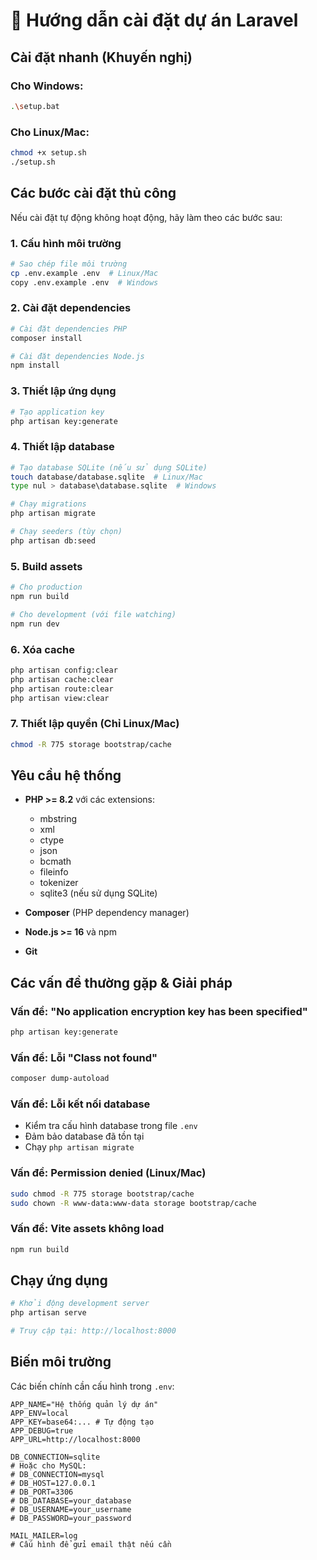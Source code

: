 # 🚀 Hướng dẫn cài đặt dự án Laravel

## Cài đặt nhanh (Khuyến nghị)

### Cho Windows:
```bash
.\setup.bat
```

### Cho Linux/Mac:
```bash
chmod +x setup.sh
./setup.sh
```

## Các bước cài đặt thủ công

Nếu cài đặt tự động không hoạt động, hãy làm theo các bước sau:

### 1. Cấu hình môi trường
```bash
# Sao chép file môi trường
cp .env.example .env  # Linux/Mac
copy .env.example .env  # Windows
```

### 2. Cài đặt dependencies
```bash
# Cài đặt dependencies PHP
composer install

# Cài đặt dependencies Node.js
npm install
```

### 3. Thiết lập ứng dụng
```bash
# Tạo application key
php artisan key:generate
```

### 4. Thiết lập database
```bash
# Tạo database SQLite (nếu sử dụng SQLite)
touch database/database.sqlite  # Linux/Mac
type nul > database\database.sqlite  # Windows

# Chạy migrations
php artisan migrate

# Chạy seeders (tùy chọn)
php artisan db:seed
```

### 5. Build assets
```bash
# Cho production
npm run build

# Cho development (với file watching)
npm run dev
```

### 6. Xóa cache
```bash
php artisan config:clear
php artisan cache:clear
php artisan route:clear
php artisan view:clear
```

### 7. Thiết lập quyền (Chỉ Linux/Mac)
```bash
chmod -R 775 storage bootstrap/cache
```

## Yêu cầu hệ thống

- **PHP >= 8.2** với các extensions:
  - mbstring
  - xml
  - ctype
  - json
  - bcmath
  - fileinfo
  - tokenizer
  - sqlite3 (nếu sử dụng SQLite)

- **Composer** (PHP dependency manager)
- **Node.js >= 16** và npm
- **Git**

## Các vấn đề thường gặp & Giải pháp

### Vấn đề: "No application encryption key has been specified"
```bash
php artisan key:generate
```

### Vấn đề: Lỗi "Class not found"
```bash
composer dump-autoload
```

### Vấn đề: Lỗi kết nối database
- Kiểm tra cấu hình database trong file `.env`
- Đảm bảo database đã tồn tại
- Chạy `php artisan migrate`

### Vấn đề: Permission denied (Linux/Mac)
```bash
sudo chmod -R 775 storage bootstrap/cache
sudo chown -R www-data:www-data storage bootstrap/cache
```

### Vấn đề: Vite assets không load
```bash
npm run build
```

## Chạy ứng dụng

```bash
# Khởi động development server
php artisan serve

# Truy cập tại: http://localhost:8000
```

## Biến môi trường

Các biến chính cần cấu hình trong `.env`:

```env
APP_NAME="Hệ thống quản lý dự án"
APP_ENV=local
APP_KEY=base64:... # Tự động tạo
APP_DEBUG=true
APP_URL=http://localhost:8000

DB_CONNECTION=sqlite
# Hoặc cho MySQL:
# DB_CONNECTION=mysql
# DB_HOST=127.0.0.1
# DB_PORT=3306
# DB_DATABASE=your_database
# DB_USERNAME=your_username
# DB_PASSWORD=your_password

MAIL_MAILER=log
# Cấu hình để gửi email thật nếu cần
```
